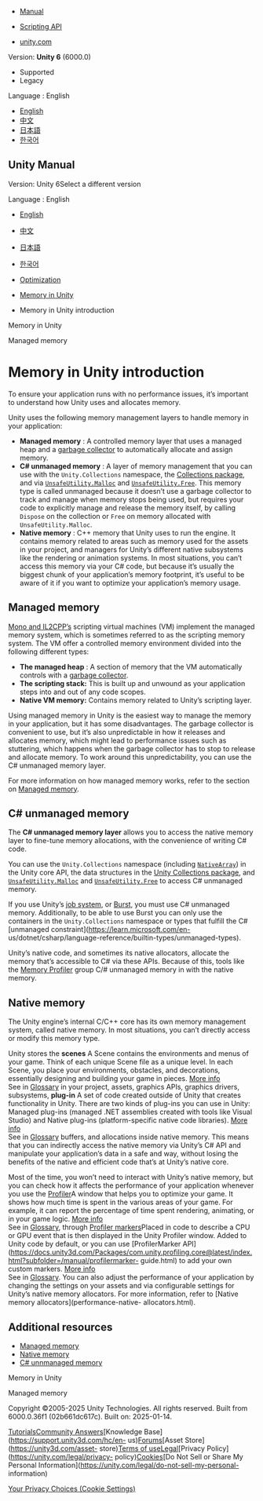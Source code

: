 [](https://docs.unity3d.com)

  * [Manual](../Manual/index.html)
  * [Scripting API](../ScriptReference/index.html)

  * [unity.com](https://unity.com/)

Version: **Unity 6** (6000.0)

  * Supported
  * Legacy

Language : English

  * [English](/Manual/performance-memory-overview.html)
  * [中文](/cn/current/Manual/performance-memory-overview.html)
  * [日本語](/ja/current/Manual/performance-memory-overview.html)
  * [한국어](/kr/current/Manual/performance-memory-overview.html)

[](https://docs.unity3d.com)

## Unity Manual

Version: Unity 6Select a different version

Language : English

  * [English](/Manual/performance-memory-overview.html)
  * [中文](/cn/current/Manual/performance-memory-overview.html)
  * [日本語](/ja/current/Manual/performance-memory-overview.html)
  * [한국어](/kr/current/Manual/performance-memory-overview.html)

  * [Optimization](analysis.html)
  * [Memory in Unity](performance-memory.html)
  * Memory in Unity introduction

[](performance-memory.html)

Memory in Unity

[](performance-managed-memory.html)

Managed memory

# Memory in Unity introduction

To ensure your application runs with no performance issues, it’s important to
understand how Unity uses and allocates memory.

Unity uses the following memory management layers to handle memory in your
application:

  * **Managed memory** : A controlled memory layer that uses a managed heap and a [garbage collector](performance-garbage-collector.html) to automatically allocate and assign memory.
  * **C# unmanaged memory** : A layer of memory management that you can use with the `Unity.Collections` namespace, the [Collections package](https://docs.unity3d.com/Packages/com.unity.collections@latest), and via [`UnsafeUtility.Malloc`](../ScriptReference/Unity.Collections.LowLevel.Unsafe.UnsafeUtility.Malloc.html) and [`UnsafeUtility.Free`](../ScriptReference/Unity.Collections.LowLevel.Unsafe.UnsafeUtility.Free.html). This memory type is called unmanaged because it doesn’t use a garbage collector to track and manage when memory stops being used, but requires your code to explicitly manage and release the memory itself, by calling `Dispose` on the collection or `Free` on memory allocated with `UnsafeUtility.Malloc`.
  * **Native memory** : C++ memory that Unity uses to run the engine. It contains memory related to areas such as memory used for the assets in your project, and managers for Unity’s different native subsystems like the rendering or animation systems. In most situations, you can’t access this memory via your C# code, but because it’s usually the biggest chunk of your application’s memory footprint, it’s useful to be aware of it if you want to optimize your application’s memory usage.

## Managed memory

[Mono and IL2CPP’s](scripting-backends.html) scripting virtual machines (VM)
implement the managed memory system, which is sometimes referred to as the
scripting memory system. The VM offer a controlled memory environment divided
into the following different types:

  * **The managed heap** : A section of memory that the VM automatically controls with a [garbage collector](performance-garbage-collector.html).
  * **The scripting stack:** This is built up and unwound as your application steps into and out of any code scopes.
  * **Native VM memory:** Contains memory related to Unity’s scripting layer.

Using managed memory in Unity is the easiest way to manage the memory in your
application, but it has some disadvantages. The garbage collector is
convenient to use, but it’s also unpredictable in how it releases and
allocates memory, which might lead to performance issues such as stuttering,
which happens when the garbage collector has to stop to release and allocate
memory. To work around this unpredictability, you can use the C# unmanaged
memory layer.

For more information on how managed memory works, refer to the section on
[Managed memory](performance-managed-memory.html).

## C# unmanaged memory

The **C# unmanaged memory layer** allows you to access the native memory layer
to fine-tune memory allocations, with the convenience of writing C# code.

You can use the `Unity.Collections` namespace (including
[`NativeArray`](../ScriptReference/Unity.Collections.NativeArray_1.html)) in
the Unity core API, the data structures in the [Unity Collections
package](https://docs.unity3d.com/Packages/com.unity.collections@latest), and
[`UnsafeUtility.Malloc`](../ScriptReference/Unity.Collections.LowLevel.Unsafe.UnsafeUtility.Malloc.html)
and
[`UnsafeUtility.Free`](../ScriptReference/Unity.Collections.LowLevel.Unsafe.UnsafeUtility.Free.html)
to access C# unmanaged memory.

If you use Unity’s [job system](job-system.html), or
[Burst](http://docs.unity3d.com/Packages/com.unity.burst@latest), you must use
C# unmanaged memory. Additionally, to be able to use Burst you can only use
the containers in the `Unity.Collections` namespace or types that fulfill the
C# [unmanaged constraint](https://learn.microsoft.com/en-
us/dotnet/csharp/language-reference/builtin-types/unmanaged-types).

Unity’s native code, and sometimes its native allocators, allocate the memory
that’s accessible to C# via these APIs. Because of this, tools like the
[Memory
Profiler](https://docs.unity3d.com/Packages/com.unity.memoryprofiler@latest)
group C/# unmanaged memory in with the native memory.

## Native memory

The Unity engine’s internal C/C++ core has its own memory management system,
called native memory. In most situations, you can’t directly access or modify
this memory type.

Unity stores the **scenes** A Scene contains the environments and menus of
your game. Think of each unique Scene file as a unique level. In each Scene,
you place your environments, obstacles, and decorations, essentially designing
and building your game in pieces. [More info](CreatingScenes.html)  
See in [Glossary](Glossary.html#Scene) in your project, assets, graphics APIs,
graphics drivers, subsystems, **plug-in** A set of code created outside of
Unity that creates functionality in Unity. There are two kinds of plug-ins you
can use in Unity: Managed plug-ins (managed .NET assemblies created with tools
like Visual Studio) and Native plug-ins (platform-specific native code
libraries). [More info](./plug-ins.html)  
See in [Glossary](Glossary.html#Plug-in) buffers, and allocations inside
native memory. This means that you can indirectly access the native memory via
Unity’s C# API and manipulate your application’s data in a safe and way,
without losing the benefits of the native and efficient code that’s at Unity’s
native core.

Most of the time, you won’t need to interact with Unity’s native memory, but
you can check how it affects the performance of your application whenever you
use the [Profiler](ProfilerWindow.html)A window that helps you to optimize
your game. It shows how much time is spent in the various areas of your game.
For example, it can report the percentage of time spent rendering, animating,
or in your game logic. [More info](Profiler.html)  
See in [Glossary](Glossary.html#Profiler), through [Profiler
markers](profiler-markers.html)Placed in code to describe a CPU or GPU event
that is then displayed in the Unity Profiler window. Added to Unity code by
default, or you can use [ProfilerMarker
API](https://docs.unity3d.com/Packages/com.unity.profiling.core@latest/index.html?subfolder=/manual/profilermarker-
guide.html) to add your own custom markers. [More info](profiler-markers.html)  
See in [Glossary](Glossary.html#Profilermarker). You can also adjust the
performance of your application by changing the settings on your assets and
via configurable settings for Unity’s native memory allocators. For more
information, refer to [Native memory allocators](performance-native-
allocators.html).

## Additional resources

  * [Managed memory](performance-managed-memory.html)
  * [Native memory](performance-native-memory.html)
  * [C# unnmanaged memory](performance-unmanaged-memory.html)

[](performance-memory.html)

Memory in Unity

[](performance-managed-memory.html)

Managed memory

Copyright ©2005-2025 Unity Technologies. All rights reserved. Built from
6000.0.36f1 (02b661dc617c). Built on: 2025-01-14.

[Tutorials](https://learn.unity.com/)[Community
Answers](https://answers.unity3d.com)[Knowledge
Base](https://support.unity3d.com/hc/en-
us)[Forums](https://forum.unity3d.com)[Asset Store](https://unity3d.com/asset-
store)[Terms of
use](https://docs.unity3d.com/Manual/TermsOfUse.html)[Legal](https://unity.com/legal)[Privacy
Policy](https://unity.com/legal/privacy-
policy)[Cookies](https://unity.com/legal/cookie-policy)[Do Not Sell or Share
My Personal Information](https://unity.com/legal/do-not-sell-my-personal-
information)

[Your Privacy Choices (Cookie Settings)](javascript:void\(0\);)

